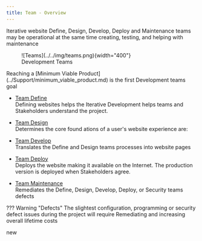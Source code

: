 ```yaml
---
title: Team - Overview
---
```


Iterative website Define, Design, Develop, Deploy and Maintenance teams may be operational at the same time creating, testing, and helping with maintenance  


<figure markdown>
  ![Teams](../../img/teams.png){width="400"}
  <figcaption>Development Teams </figurecaption>
</figure>
Reaching a [Minimum Viable Product](../Support/minimum_viable_product.md) is the first Development teams goal
 
- [Team Define](team_define.md)   
  Defining websites helps the Iterative Development helps teams and Stakeholders understand the project.

- [Team Design](team_design.md)  
  Determines the core found
  ations of a user's website experience are:

- [Team Develop](team_develop.md)  
  Translates the Define and Design teams processes into website pages 

- [Team Deploy](team_deploy.md)  
  Deploys the website making it available on the Internet. The production version is deployed when Stakeholders agree.

- [Team Maintenance](team_maintenance.md)  
  Remediates the Define, Design, Develop, Deploy, or Security teams defects

??? Warning "Defects"
	The slightest configuration, programming or security defect issues during the project will require Remediating and increasing overall lifetime costs 

new
